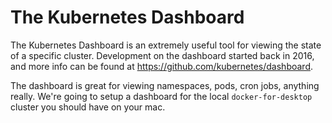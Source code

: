 # The Kubernetes Dashboard

The Kubernetes Dashboard is an extremely useful tool for viewing the state of a specific cluster. Development on the dashboard started back in 2016, and more info can be found at https://github.com/kubernetes/dashboard.

The dashboard is great for viewing namespaces, pods, cron jobs, anything really. We're going to setup a dashboard for the local `docker-for-desktop` cluster you should have on your mac.

